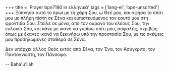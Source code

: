 +++
title = 'Prayer bpn7190 in ελληνικά'
tags = ['lang-el', 'bpn-unsorted']
+++
Ξύπνησα αυτό το πρωί µε τη χάρη Σου, ω Θεέ µου, και άφησα το σπίτι µου µε πλήρη πίστη σε Σένα και εµπιστευόµενος τον εαυτό µου στη φροντίδα Σου. Στείλε σε µένα, από τον ουρανό του ελέους Σου, την ευλογία Σου, και κάνε µε ικανό να γυρίσω σπίτι µου, ασφαλής, ακριβώς όπως µε έκανες ικανό να ξεκινήσω υπό την προστασία Σου, µε τις σκέψεις µου προσηλωµένες σταθερά σε Σένα.

∆εν υπάρχει άλλος Θεός εκτός από Σένα, τον Ένα, τον Ασύγκριτο, τον Παντογνώστη, τον Πάνσοφο.

-- Bahá'u'lláh
